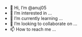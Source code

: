 - 👋 Hi, I’m @anuj05
- 👀 I’m interested in ...
- 🌱 I’m currently learning ...
- 💞️ I’m looking to collaborate on ...
- 📫 How to reach me ...

<!---
anuj05/anuj05 is a ✨ special ✨ repository because its `README.md` (this file) appears on your GitHub profile.
You can click the Preview link to take a look at your changes.


